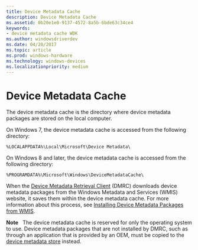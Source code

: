 ```yaml
---
title: Device Metadata Cache
description: Device Metadata Cache
ms.assetid: 0b20e1e0-9137-4572-8a5b-6bde63c34ce4
keywords:
- device metadata cache WDK
ms.author: windowsdriverdev
ms.date: 04/20/2017
ms.topic: article
ms.prod: windows-hardware
ms.technology: windows-devices
ms.localizationpriority: medium
---
```


# Device Metadata Cache


The device metadata cache is the directory where device metadata packages are stored on the local computer.

On Windows 7, the device metadata cache is accessed from the following directory:

```
%LOCALAPPDATA%\Local\Microsoft\Device Metadata\
```

On Windows 8 and later, the device metadata cache is accessed from the following directory:

```
%PROGRAMDATA%\Microsoft\Windows\DeviceMetadataCache\
```

When the [Device Metadata Retrieval Client](device-metadata-retrieval-client.md) (DMRC) downloads device metadata packages from the Windows Metadata and Services (WMIS) website, it saves them within the device metadata cache. For more information about this process, see [Installing Device Metadata Packages from WMIS](installing-device-metadata-packages-from-wmis.md).

**Note**   The device metadata cache is reserved for only the operating system to use. Device metadata packages that are not installed by DMRC, such as through an application that is provided by an OEM, must be copied to the [device metadata store](device-metadata-store.md) instead.

 

 

 





